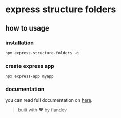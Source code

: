 # express structure folders

## how to usage

### installation

```shell
npm express-structure-folders -g
```

### create express app

```shell
npx express-app myapp
```


### documentation

you can read full documentation on <a href="./DOCS.md">here</a>.

> built with ♥️ by fiandev